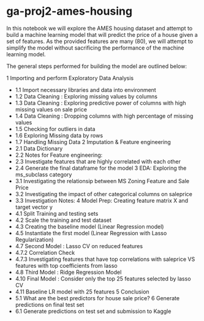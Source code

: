# ga-proj2-ames-housing

In this notebook we will explore the AMES housing dataset and attempt to build a machine learning model that will predict the price of a house given a set of features. As the provided features are many (80), we will attempt to simplify the model without sacrificing the performance of the machine learning model.

The general steps performed for building the model are outlined below:

1  Importing and perform Exploratory Data Analysis
  - 1.1  Import necessary libraries and data into environment
  - 1.2  Data Cleaning : Exploring missing values by columns
  - 1.3  Data Cleaning : Exploring predictive power of columns with high missing values on sale price
  - 1.4  Data Cleaning : Dropping columns with high percentage of missing values
  - 1.5  Checking for outliers in data
  - 1.6  Exploring Missing data by rows
  - 1.7  Handling Missing Data
2  Imputation & Feature engineering
  - 2.1  Data Dictionary
  - 2.2  Notes for Feature engineering:
  - 2.3  Investigate features that are highly correlated with each other
  - 2.4  Generate the final dataframe for the model
3  EDA: Exploring the ms_subclass category
  - 3.1  Investigating the relationsip between MS Zoning Feature and Sale Price
  - 3.2  Investigating the impact of other categorical columns on saleprice
  - 3.3  Investigation Notes:
4  Model Prep: Creating feature matrix X and target vector y
  - 4.1  Split Training and testing sets
  - 4.2  Scale the training and test dataset
  - 4.3  Creating the baseline model (Linear Regression model)
  - 4.5  Instantiate the first model (Linear Regression with Lasso Regularization)
  - 4.7  Second Model : Lasso CV on reduced features
  - 4.7.2  Correlation Check
  - 4.7.3  Investigating features that have top correlations with saleprice VS features with top coefficients from lasso
  - 4.8  Third Model : Ridge Regression Model
  - 4.10  Final Model : Consider only the top 25 features selected by lasso CV
  - 4.11  Baseline LR model with 25 features
5  Conclusion
  - 5.1 What are the best predictors for house sale price?
6  Generate predictions on final test set
  - 6.1 Generate predictions on test set and submission to Kaggle
